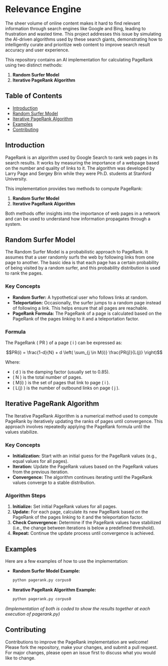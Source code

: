 # Relevance Engine

The sheer volume of online content makes it hard to find relevant information through search engines like Google and Bing, leading to frustration and wasted time. This project addresses this issue by simulating the AI-driven algorithms used by these search giants, demonstrating how to intelligently curate and prioritize web content to improve search result accuracy and user experience.

This repository contains an AI implementation for calculating PageRank using two distinct methods:

1. **Random Surfer Model**
2. **Iterative PageRank Algorithm**

## Table of Contents

- [Introduction](#introduction)
- [Random Surfer Model](#random-surfer-model)
- [Iterative PageRank Algorithm](#iterative-pagerank-algorithm)
- [Examples](#examples)
- [Contributing](#contributing)


## Introduction

PageRank is an algorithm used by Google Search to rank web pages in its search results. It works by measuring the importance of a webpage based on the number and quality of links to it. The algorithm was developed by Larry Page and Sergey Brin while they were Ph.D. students at Stanford University.

This implementation provides two methods to compute PageRank:

1. **Random Surfer Model**
2. **Iterative PageRank Algorithm**

Both methods offer insights into the importance of web pages in a network and can be used to understand how information propagates through a system.

## Random Surfer Model

The Random Surfer Model is a probabilistic approach to PageRank. It assumes that a user randomly surfs the web by following links from one page to another. The basic idea is that each page has a certain probability of being visited by a random surfer, and this probability distribution is used to rank the pages.

### Key Concepts

- **Random Surfer:** A hypothetical user who follows links at random.
- **Teleportation:** Occasionally, the surfer jumps to a random page instead of following a link. This helps ensure that all pages are reachable.
- **PageRank Formula:** The PageRank of a page is calculated based on the PageRank of the pages linking to it and a teleportation factor.

### Formula

The PageRank \( PR \) of a page \( i \) can be expressed as:

$$PR(i) = \frac{1-d}{N} + d \left( \sum_{j \in M(i)} \frac{PR(j)}{L(j)} \right)$$

Where:
- \( d \) is the damping factor (usually set to 0.85).
- \( N \) is the total number of pages.
- \( M(i) \) is the set of pages that link to page \( i \).
- \( L(j) \) is the number of outbound links on page \( j \).

## Iterative PageRank Algorithm

The Iterative PageRank Algorithm is a numerical method used to compute PageRank by iteratively updating the ranks of pages until convergence. This approach involves repeatedly applying the PageRank formula until the values stabilize.

### Key Concepts

- **Initialization:** Start with an initial guess for the PageRank values (e.g., equal values for all pages).
- **Iteration:** Update the PageRank values based on the PageRank values from the previous iteration.
- **Convergence:** The algorithm continues iterating until the PageRank values converge to a stable distribution.

### Algorithm Steps

1. **Initialize:** Set initial PageRank values for all pages.
2. **Update:** For each page, calculate its new PageRank based on the PageRank of the pages linking to it and the teleportation factor.
3. **Check Convergence:** Determine if the PageRank values have stabilized (i.e., the change between iterations is below a predefined threshold).
4. **Repeat:** Continue the update process until convergence is achieved.



## Examples

Here are a few examples of how to use the implementation:

- **Random Surfer Model Example:**

   ```bash
   python pagerank.py corpus0
   ```

- **Iterative PageRank Algorithm Example:**

   ```bash
   python pagerank.py corpus0
   ```

*(Implementation of both is coded to show the results together at each execution of pagerank.py)*

## Contributing

Contributions to improve the PageRank implementation are welcome! Please fork the repository, make your changes, and submit a pull request. For major changes, please open an issue first to discuss what you would like to change.

